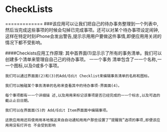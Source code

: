 # CheckLists
=============
###该应⽤可以让我们把自己的待办事务整理到一个列表中,然后当完成这些事项的时候会勾掉已完成事项。还可以对某个待办事项设定闹钟,这样在特定时刻iPhone会发出警告,提⽰示⽤用户要做这件事情,即便应⽤用关闭的情况下都不受影响。

####Checkists应用工作原理:
    其中首界面(1)显⽰示了所有的事务清单。我们可以创建多个清单来管理⾃自⼰己的待办事项。
    ⼀一个事务 清单包含了⼀一个名称,⼀一个图标,以及0或多个事项。
    
    我们可以通过界⾯面(2)和(3)的Add/Edit Checklist来编辑事务清单的名称和图标。
    
    我们可以触碰某个事务清单的名称来查看其中的待办事项-界⾯面(4)。
    
    每个事项都有⼀一个详细描 述,以及⽤用来标记该事项是否已经完成的⼀一个标志,以及可选的截⽌止⽇日期。
    
    我们可以在界⾯面(5)的 Add/Edit Item界⾯面中编辑事项。
    
    这款应⽤用还将使⽤用本地推送来⾃自动通知⽤用户那些设置了“提醒我”选项的事项,即便该应⽤用没有打开也 不会受到影响
